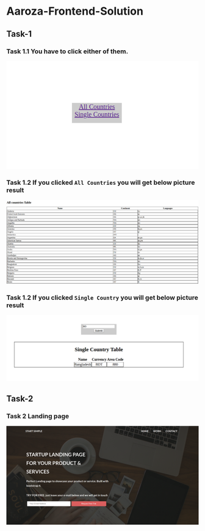 # Aaroza-Frontend-Solution

## Task-1

### Task 1.1 You have to click either of them.

![Routes](Screenshot/Task-1.1.png)

### Task 1.2 If you clicked `All Countries` you will get below picture result

![All Countries](Screenshot/Task-1.2.png)

### Task 1.2 If you clicked `Single Country` you will get below picture result

![Single Country](Screenshot/Task-1.3.png)

## Task-2

### Task 2 Landing page

![Landing Page](Screenshot/Task-2.png)